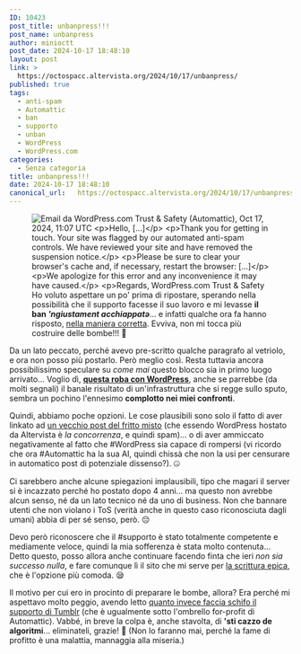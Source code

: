 ```yaml
---
ID: 10423
post_title: unbanpress!!!
post_name: unbanpress
author: minioctt
post_date: 2024-10-17 18:48:10
layout: post
link: >
  https://octospacc.altervista.org/2024/10/17/unbanpress/
published: true
tags:
  - anti-spam
  - Automattic
  - ban
  - supporto
  - unban
  - WordPress
  - WordPress.com
categories:
  - Senza categoria
title: unbanpress!!!
date: 2024-10-17 18:48:10
canonical_url:   https://octospacc.altervista.org/2024/10/17/unbanpress/
---
```

<!-- wp:image {"id":10479,"sizeSlug":"large","linkDestination":"none"} -->
<figure class="wp-block-image size-large"><img src="{{site.cdnurl}}/assets/uploads/2024/10/image-7-960x689.png" alt="Email da WordPress.com Trust &amp; Safety (Automattic), Oct 17, 2024, 11:07 UTC

Hello, [...]

Thank you for getting in touch. Your site was flagged by our automated anti-spam controls. We have reviewed your site and have removed the suspension notice.
 
Please be sure to clear your browser's cache and, if necessary, restart the browser: [...]
 
We apologize for this error and any inconvenience it may have caused.
 
Regards, 
WordPress.com Trust &amp; Safety" class="wp-image-10479"/><figcaption class="wp-element-caption">Ho voluto aspettare un po' prima di ripostare, sperando nella possibilità che il supporto facesse il suo lavoro e mi levasse <strong>il ban <em>'ngiustament acchiappatə</em></strong>... e infatti qualche ora fa hanno risposto, <u>nella maniera corretta</u>. Evviva, non mi tocca più costruire delle bombe!!! 🥰️</figcaption></figure>
<!-- /wp:image -->

<!-- wp:paragraph -->
<p></p>
<!-- /wp:paragraph -->

<!-- wp:paragraph -->
<p>Da un lato peccato, perché avevo pre-scritto qualche paragrafo al vetriolo, e ora non posso più postarlo. Però meglio così. Resta tuttavia ancora possibilissimo speculare su <em>come mai</em> questo blocco sia in primo luogo arrivato... Voglio dì, <a href="/microblog-mirror/2024/10/16/banpress/"><strong>questa roba con WordPress</strong></a>, anche se parrebbe (da molti segnali) il banale risultato di un'infrastruttura che si regge sullo sputo, sembra un pochino l'ennesimo <strong>complotto nei miei confronti</strong>.</p>
<!-- /wp:paragraph -->

<!-- wp:paragraph -->
<p>Quindi, abbiamo poche opzioni. Le cose plausibili sono solo il fatto di aver linkato ad <a href="/microblog-mirror/2023/12/04/138/">un vecchio post del fritto misto</a> (che essendo WordPress hostato da Altervista è <em>la concorrenza</em>, e quindi spam)... o di aver ammiccato negativamente al fatto che #WordPress sia capace di rompersi (vi ricordo che ora #Automattic ha la sua AI, quindi chissà che non la usi per censurare in automatico post di potenziale dissenso?). 🤐️</p>
<!-- /wp:paragraph -->

<!-- wp:paragraph -->
<p>Ci sarebbero anche alcune spiegazioni implausibili, tipo che magari il server si è incazzato perché ho postato dopo 4 anni... ma questo non avrebbe alcun senso, né da un lato tecnico né da uno di business. Non che bannare utenti che non violano i ToS (verità anche in questo caso riconosciuta dagli umani) abbia di per sé senso, però. 😔️</p>
<!-- /wp:paragraph -->

<!-- wp:paragraph -->
<p>Devo però riconoscere che il #supporto è stato totalmente competente e mediamente veloce, quindi la mia sofferenza è stata molto contenuta... Detto questo, posso allora anche continuare facendo finta che ieri <em>non sia successo nulla</em>, e fare comunque lì il sito che mi serve per <a href="/microblog-mirror/2024/10/15/la-scritazzocto/">la scrittura epica</a>, che è l'opzione più comoda. 😪️</p>
<!-- /wp:paragraph -->

<!-- wp:paragraph -->
<p>Il motivo per cui ero in procinto di preparare le bombe, allora? Era perché mi aspettavo molto peggio, avendo letto <a href="https://old.reddit.com/r/TumblrAcctTerminated/comments/ljkbgu/so_your_tumblr_account_was_terminated_huh/">quanto invece faccia schifo il supporto di Tumblr</a> (che è ugualmente sotto l'ombrello for-profit di Automattic). Vabbé, in breve la colpa è, anche stavolta, di <strong>'sti cazzo de algoritmi</strong>... eliminateli, grazie! 🔪️ (Non lo faranno mai, perché la fame di profitto è una malattia, mannaggia alla miseria.)</p>
<!-- /wp:paragraph -->